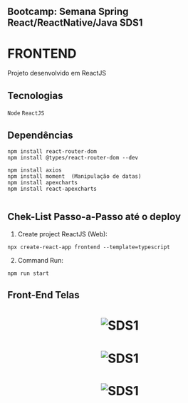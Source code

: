 ## Bootcamp: Semana Spring React/ReactNative/Java SDS1


# FRONTEND

Projeto desenvolvido em ReactJS


## Tecnologias

`Node` `ReactJS`

## Dependências
```
npm install react-router-dom
npm install @types/react-router-dom --dev

npm install axios
npm install moment  (Manipulação de datas)
npm install apexcharts
npm install react-apexcharts


```


## Chek-List Passo-a-Passo até o deploy

1) Create project ReactJS (Web):
```
npx create-react-app frontend --template=typescript
```

2) Command Run:
```
npm run start
```




## Front-End Telas

<h1 align="center">
    <img alt="SDS1" title="#front1" src="https://github.com/carlosjunior1983/projeto-sds1-java/blob/main/img/front1.PNG"  /><br>
</h1>

<h1 align="center">
    <img alt="SDS1" title="#front2" src="https://github.com/carlosjunior1983/projeto-sds1-java/blob/main/img/front2.PNG"  /><br>
</h1>

<h1 align="center">
    <img alt="SDS1" title="#front3" src="https://github.com/carlosjunior1983/projeto-sds1-java/blob/main/img/front3.PNG"  /><br>
</h1>
